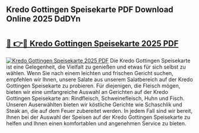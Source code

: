 ## Kredo Gottingen Speisekarte PDF Download Online 2025 DdDYn

# <h2><a href="http://gc8nimk.nevu.top/?p=Kredo+Gottingen+Speisekarte">🔗 👉🔴 Kredo Gottingen Speisekarte 2025 PDF</a></h2>

[![Kredo Gottingen Speisekarte 2025 PDF](https://i.imgur.com/dBaPXMq.png)](http://gc8nimk.nevu.top/?p=Kredo+Gottingen+Speisekarte)
Die Kredo Gottingen Speisekarte ist eine Gelegenheit, die Vielfalt zu genießen und etwas für sich selbst zu wählen. Wenn Sie nach einem leichten und frischen Gericht suchen, empfehlen wir Ihnen, unsere Salate aus unserem Salatbereich auf der Kredo Gottingen Speisekarte zu probieren. Für diejenigen, die Fleisch mögen, bieten wir eine umfangreiche Auswahl an Gerichten auf der Kredo Gottingen Speisekarte an: Rindfleisch, Schweinefleisch, Huhn und Fisch. Unseren Auserwählten bieten wir köstliche Gerichte wie Schaschlik und Steak an, die auf dem Feuer zubereitet werden. In jedem Fall sind wir bereit, Ihnen bei der Auswahl der Speisen auf der Kredo Gottingen Speisekarte zu helfen und Ihnen einen komfortablen und angenehmen Service zu bieten.
